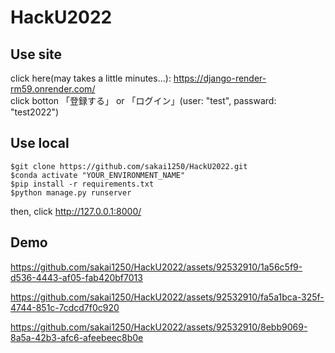 # HackU2022

## Use site
click here(may takes a little minutes...): https://django-render-rm59.onrender.com/
<br>click botton 「登録する」 or 「ログイン」(user: "test", passward: "test2022")
## Use local
```bash:(terminal)
$git clone https://github.com/sakai1250/HackU2022.git
$conda activate "YOUR_ENVIRONMENT_NAME"
$pip install -r requirements.txt
$python manage.py runserver
```
then, click http://127.0.0.1:8000/

## Demo

https://github.com/sakai1250/HackU2022/assets/92532910/1a56c5f9-d536-4443-af05-fab420bf7013

https://github.com/sakai1250/HackU2022/assets/92532910/fa5a1bca-325f-4744-851c-7cdcd7f0c920

https://github.com/sakai1250/HackU2022/assets/92532910/8ebb9069-8a5a-42b3-afc6-afeebeec8b0e
